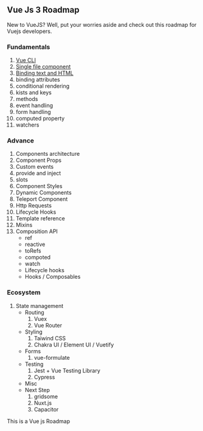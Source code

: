 ## Vue Js 3 Roadmap

New to VueJS? Well, put your worries aside and check out this roadmap for Vuejs developers.

### Fundamentals
1. [Vue CLI](https://dev.to/priteshbhoi/how-to-start-a-new-project-using-vuejs-335h)
2. [Single file component](https://dev.to/priteshbhoi/vue-js-3-single-file-component-11gd)
3. [Binding text and HTML](https://dev.to/priteshbhoi/vue-js-binding-text-and-html-2el0) 
4. binding attributes
5. conditional rendering
6. kists and keys
7. methods
8. event handling
9. form handling
10. computed property
11. watchers

### Advance 
1. Components architecture
2. Component Props
3. Custom events
4. provide and inject
5. slots
6. Component Styles
7. Dynamic Components
7. Teleport Component
8. Http Requests
9. Lifecycle Hooks
10. Template reference
11. Mixins
12. Composition API
    - ref
    - reactive
    - toRefs
    - compoted
    - watch
    - Lifecycle hooks
    - Hooks / Composables

### Ecosystem 
1. State management
	- Routing
		1. Vuex
		2. Vue Router
	- Styling
		1. Taiwind CSS
		2. Chakra UI / Element UI / Vuetify
	- Forms
		1. vue-formulate
	- Testing
		1. Jest + Vue Testing Library
		2. Cypress
	- Misc
	- Next Step
		1. gridsome
		2. Nuxt.js
		3. Capacitor

This is a Vue js Roadmap
